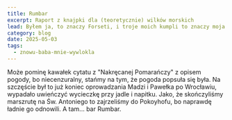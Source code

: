 ```yaml
---
title: Rumbar
excerpt: Raport z knajpki dla (teoretycznie) wilków morskich
lead: Byłem ja, to znaczy Forseti, i troje moich kumpli to znaczy moja kobieta, Madzia i Pawełek a Pawełek to a rijli niedlapucu Dżizas taki, i siedzieliśmy w barze Rumbar...
category: blog
date: 2025-05-03
tags:
  - znowu-baba-mnie-wywlokla
---
```

Może pominę kawałek cytatu z "Nakręcanej Pomarańczy" z opisem pogody, bo niecenzuralny, stańmy na tym, że pogoda popsuła się była. Na szczęście był to już koniec oprowadzania Madzi i Pawełka po Wrocławiu, wypadało uwieńczyć wycieczkę przy jadle i napitku. Jako, że skończyliśmy marszrutę na Św. Antoniego to zajrzeliśmy do Pokoyhofu, bo naprawdę ładnie go odnowili. A tam... bar Rumbar.

